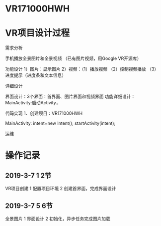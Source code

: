 # VR171000HWH
# VR项目设计过程
需求分析

手机播放全景图片和全景视频
（已有图片视频，用Google VR开源库）


功能设计
1）图片：显示图片
2）视频：（1）播放视频
         （2）控制视频播放
         （3）进度提示（进度条和文本信息）

详细设计

界面设计：3个界面：首界面、图片界面和视频界面
功能详细设计：
MainActivity:启动Activity，



代码实现
1、创建项目：VR171000HWH

MainActivity: intent=new Intent();
startActivity(intent);


运维

#  操作记录
## 2019-3-7 1 2节
VR项目创建
1 配置项目环境
2 创建首界面，完成界面设计

## 2019-3-7 5 6节
全景图片
1 界面设计
2 初始化，异步任务完成图片加载
